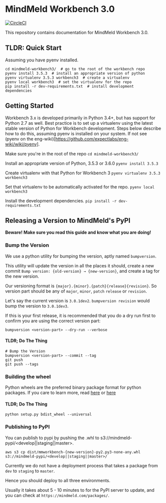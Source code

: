 # MindMeld Workbench 3.0

[![CircleCI](https://circleci.com/gh/expectlabs/mindmeld-workbench3.svg?style=svg&circle-token=437cf905895688ac1b58b60fe79144c180893372)](https://circleci.com/gh/expectlabs/mindmeld-workbench3)

This repository contains documentation for MindMeld Workbench 3.0.

## TLDR: Quick Start

Assuming you have pyenv installed.
```
cd mindmeld-workbench3/  # go to the root of the workbench repo
pyenv install 3.5.3  # install an appropriate version of python
pyenv virtualenv 3.5.3 workbench3  # create a virtualenv
pyenv local workbench3  # set the virtualenv for the repo
pip install -r dev-requirements.txt  # install development dependencies
```

## Getting Started

Workbench 3.x is developed primarily in Python 3.4+, but has support for Python 2.7 as well. Best practice is to set up a virtualenv using the latest stable version of Python for Workbench development. Steps below describe how to do this, assuming pyenv is installed on your system. If not see (pyenv on the eng-wiki)[https://github.com/expectlabs/eng-wiki/wiki/pyenv].

Make sure you're in the root of the repo
`cd mindmeld-workbench3/`

Install an appropriate version of Python, 3.5.3 or 3.6.0
`pyenv install 3.5.3`

Create virtualenv with that Python for Workbench 3
`pyenv virtualenv 3.5.3 workbench3`

Set that virtualenv to be automatically activated for the repo.
`pyenv local workbench3`

Install the development dependencies.
`pip install -r dev-requirements.txt`

## Releasing a Version to MindMeld's PyPI

**Beware! Make sure you read this guide and know what you are doing!**

### Bump the Version

We use a python utility for bumping the version, aptly named `bumpversion`.

This utility will update the version in all the places it should, create a new commit `Bump version: {old-version} → {new-version}`, and create a tag for the new version.

Our versioning format is `{major}.{minor}.{patch}{release}{revision}`. So version part should be any of `major`, `minor`, `patch` `release` or `revision`.

Let's say the current version is `3.0.1dev2`. `bumpversion revision` would bump the version to `3.0.1dev3`.

If this is your first release, it is recommended that you do a dry run first to confirm you are using the correct version part:

```
bumpversion <version-part> --dry-run --verbose
```

#### TLDR; Do The Thing

```
# Bump the Version
bumpversion <version-part> --commit --tag
git push
git push --tags
```

### Building the wheel

Python wheels are the preferred binary package format for python packages. If you care to learn more, read [here](http://pythonwheels.com/) or [here](https://www.python.org/dev/peps/pep-0427/)

#### TLDR; Do The Thing

```
python setup.py bdist_wheel --universal
```


### Publishing to PyPI

You can publish to pypi by pushing the .whl to s3://mindmeld-pypi/<develop||staging||master>.

```
aws s3 cp dist/mmworkbench-{new-version}-py2.py3-none-any.whl s3://mindmeld-pypi/<develop||staging||master>/
```

Currently we do not have a deployment process that takes a package from `dev` to `staging` to `master`.

Hence you should deploy to all three environments.

Usually it takes about 5 - 10 minutes to for the PyPI server to update, and you can check at `https://mindmeld.com/packages/`.
